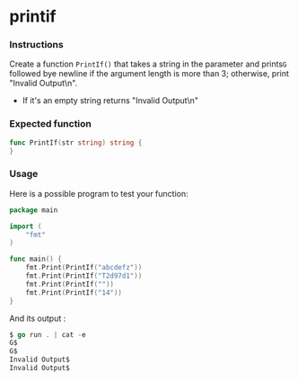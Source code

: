 # printif

### Instructions

Create a function  `PrintIf()` that takes a string in the parameter and prints`G` followed bye newline if the argument length is more than 3; otherwise, print "Invalid Output\n".

- If it's an empty string returns "Invalid Output\n"

### Expected function

```go
func PrintIf(str string) string {
}
```

### Usage

Here is a possible program to test your function:

```go
package main

import (
	"fmt"
)

func main() {
    fmt.Print(PrintIf("abcdefz"))
    fmt.Print(PrintIf("T2d97d1"))
    fmt.Print(PrintIf(""))
    fmt.Print(PrintIf("14"))
}
```

And its output :

```go
$ go run . | cat -e
G$
G$
Invalid Output$
Invalid Output$
```
